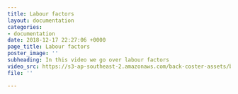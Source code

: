 ```yaml
---
title: Labour factors
layout: documentation
categories:
- documentation
date: 2018-12-17 22:27:06 +0000
page_title: Labour factors
poster_image: ''
subheading: In this video we go over labour factors
video_src: https://s3-ap-southeast-2.amazonaws.com/back-coster-assets/bp-training-videos/Labour+Factors.mp4
file: ''

---
```

